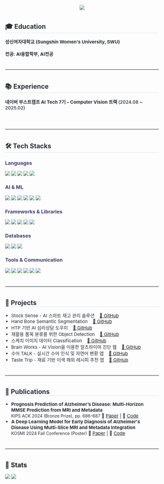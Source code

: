 <!-- Header Banner -->
<div align="center">
  <img src="https://capsule-render.vercel.app/api?type=waving&color=1E90FF&height=240&text=JIWOO's%20GITHUB&animation=fadeIn&fontColor=ffffff&fontSize=50" />
</div>

<!-- Education -->
<div style="text-align: left; margin-top: 40px;">
  <h2 style="border-bottom: 1px solid #d8dee4; color: #282d33;">🎓 Education</h2>
  <div style="font-weight: 700; font-size: 15px; color: #282d33; margin-top: 8px;">
    성신여자대학교 (Sungshin Women's University, SWU)<br/><br/>
    전공: AI융합학부, AI전공
  </div>
</div>


<hr style="border: none; border-top: 1px solid #d8dee4; margin: 40px 0;" />

<!-- Experience -->
<div style="text-align: left; margin-top: 40px;">
  <h2 style="border-bottom: 1px solid #d8dee4; color: #282d33;">📚 Experience</h2>
  <div style="font-weight: 700; font-size: 15px; color: #282d33; margin-top: 8px;">
    네이버 부스트캠프 AI Tech 7기 – Computer Vision 트랙 <span style="font-weight: 500;">(2024.08 ~ 2025.02)</span><br/><br/>
  </div>
</div>
<hr style="border: none; border-top: 1px solid #d8dee4; margin: 40px 0;" />

<!-- Tech Stack -->
<div style="text-align: left;">
  <h2 style="border-bottom: 1px solid #d8dee4; color: #282d33;">🛠️ Tech Stacks</h2>

  <!-- Languages -->
  <h3 style="color: #403F6F; margin-top: 24px;">Languages</h3>
  <div style="margin-bottom: 12px;">
    <img src="https://img.shields.io/badge/Python-3776AB?style=for-the-badge&logo=Python&logoColor=white"/>
    <img src="https://img.shields.io/badge/JavaScript-F7DF1E?style=for-the-badge&logo=JavaScript&logoColor=white"/>
    <img src="https://img.shields.io/badge/Java-007396?style=for-the-badge&logo=Java&logoColor=white"/>
    <img src="https://img.shields.io/badge/C++-00599C?style=for-the-badge&logo=C%2B%2B&logoColor=white"/>
    <img src="https://img.shields.io/badge/HTML5-E34F26?style=for-the-badge&logo=HTML5&logoColor=white"/>
  </div>

  <!-- AI & ML -->
  <h3 style="color: #403F6F; margin-top: 24px;">AI & ML</h3>
  <div style="margin-bottom: 12px;">
    <img src="https://img.shields.io/badge/PyTorch-EE4C2C?style=for-the-badge&logo=PyTorch&logoColor=white"/>
    <img src="https://img.shields.io/badge/TensorFlow-FF6F00?style=for-the-badge&logo=TensorFlow&logoColor=white"/>
    <img src="https://img.shields.io/badge/scikit--learn-F7931E?style=for-the-badge&logo=scikit-learn&logoColor=white"/>
    <img src="https://img.shields.io/badge/OpenCV-5C3EE8?style=for-the-badge&logo=OpenCV&logoColor=white"/>
    <img src="https://img.shields.io/badge/HuggingFace-FFD21F?style=for-the-badge&logo=huggingface&logoColor=white"/>
    <img src="https://img.shields.io/badge/WandB-FFBE00?style=for-the-badge&logo=Weights%20%26%20Biases&logoColor=white"/>
  </div>

  <!-- Frameworks & Libraries -->
  <h3 style="color: #403F6F; margin-top: 24px;">Frameworks & Libraries</h3>
  <div style="margin-bottom: 12px;">
    <img src="https://img.shields.io/badge/FastAPI-009688?style=for-the-badge&logo=FastAPI&logoColor=white"/>
    <img src="https://img.shields.io/badge/Django-092E20?style=for-the-badge&logo=Django&logoColor=white"/>
    <img src="https://img.shields.io/badge/React-61DAFB?style=for-the-badge&logo=React&logoColor=black"/>
    <img src="https://img.shields.io/badge/ReactNative-61DAFB?style=for-the-badge&logo=React&logoColor=black"/>
    <img src="https://img.shields.io/badge/Expo-000020?style=for-the-badge&logo=Expo&logoColor=white"/>
  </div>

  <!-- Databases -->
  <h3 style="color: #403F6F; margin-top: 24px;">Databases</h3>
  <div style="margin-bottom: 12px;">
    <img src="https://img.shields.io/badge/PostgreSQL-316192?style=for-the-badge&logo=PostgreSQL&logoColor=white"/>
    <img src="https://img.shields.io/badge/Supabase-3ECF8E?style=for-the-badge&logo=Supabase&logoColor=white"/>
    <img src="https://img.shields.io/badge/MySQL-4479A1?style=for-the-badge&logo=MySQL&logoColor=white"/>
  </div>

  <!-- Tools & Communication -->
  <h3 style="color: #403F6F; margin-top: 24px;">Tools & Communication</h3>
  <div style="margin-bottom: 12px;">
    <img src="https://img.shields.io/badge/Git-F05032?style=for-the-badge&logo=Git&logoColor=white"/>
    <img src="https://img.shields.io/badge/GitHub-181717?style=for-the-badge&logo=GitHub&logoColor=white"/>
    <img src="https://img.shields.io/badge/Docker-2496ED?style=for-the-badge&logo=Docker&logoColor=white"/>
    <img src="https://img.shields.io/badge/Jira-0052CC?style=for-the-badge&logo=Jira&logoColor=white"/>
    <img src="https://img.shields.io/badge/Slack-4A154B?style=for-the-badge&logo=Slack&logoColor=white"/>
    <img src="https://img.shields.io/badge/Notion-000000?style=for-the-badge&logo=Notion&logoColor=white"/>
  </div>
</div>

<hr style="border: none; border-top: 1px solid #d8dee4; margin: 40px 0;" />


<!-- Projects -->
<div style="text-align: left; margin-top: 40px;">
  <h2 style="border-bottom: 1px solid #d8dee4; color: #282d33;">💼 Projects</h2>
  <div style="font-size: 15px; color: #282d33; margin-top: 8px;">
    <ul style="padding-left: 20px; list-style-type: disc;">
      <li>
        Stock Sense - AI 스마트 재고 관리 솔루션&nbsp;
        <a href="https://github.com/zangzoo/Stock-Sense" target="_blank" style="margin-left: 8px;">🔗 GitHub</a>
      </li>
      <li>
        Hand Bone Semantic Segmentation&nbsp;
        <a href="https://github.com/zangzoo/Hand-Bone-Semantic-Segmentation" target="_blank" style="margin-left: 8px;">🔗 GitHub</a>
      </li>
      <li>
        HTP 기반 AI 심리상담 도우미&nbsp;
        <a href="https://github.com/zangzoo/HTP-Drawing-Analysis" target="_blank" style="margin-left: 8px;">🔗 GitHub</a>
      </li>
      <li>
        재활용 품목 분류를 위한 Object Detection&nbsp;
        <a href="https://github.com/zangzoo/Recycle-Detector-Classifier" target="_blank" style="margin-left: 8px;">🔗 GitHub</a>
      </li>
      <li>
        스케치 이미지 데이터 Classification&nbsp;
        <a href="https://github.com/zangzoo/Sketch-Classifier" target="_blank" style="margin-left: 8px;">🔗 GitHub</a>
      </li>
      <li>
        Brain Works - AI Vision을 이용한 알츠하이머 진단 웹&nbsp;
        <a href="https://github.com/zangzoo/BrainWorks-Web" target="_blank" style="margin-left: 8px;">🔗 GitHub</a>
      </li>
      <li>
        수어 TALK - 실시간 수어 인식 및 자연어 변환 앱&nbsp;
        <a href="https://github.com/zangzoo/Sueo-Talk" target="_blank" style="margin-left: 8px;">🔗 GitHub</a>
      </li>
      <li>
        Taste Trip - 재료 기반 이색 해외 레시피 추천 앱&nbsp;
        <a href="https://github.com/zangzoo/Taste-Trip" target="_blank" style="margin-left: 8px;">🔗 GitHub</a>
      </li>
    </ul>
  </div>
</div>


<hr style="border: none; border-top: 1px solid #d8dee4; margin: 40px 0;" />

<!-- Publications -->
<div style="text-align: left; margin-top: 40px;">
  <h2 style="border-bottom: 1px solid #d8dee4; color: #282d33;">📄 Publications</h2>
  <div style="font-size: 15px; color: #282d33; margin-top: 8px;">
    <ul style="padding-left: 20px; list-style-type: disc;">
      <li>
        <strong>Prognosis Prediction of Alzheimer’s Disease: Multi-Horizon MMSE Prediction from MRI and Metadata</strong><br/>
        <span style="font-size: 14px;">KIPS ACK 2024 (Bronze Prize), pp. 686–687</span>
        🔗 <a href="https://drive.google.com/file/d/1TAbvF0PwFMSDRorrUg6_eCjNLEYiTP4O/view?usp=drive_link" target="_blank">Paper</a> | 🔗 <a href="https://github.com/zangzoo/BrainWorks-Web" target="_blank">Code</a>
      </li>
      <li>
        <strong>A Deep Learning Model for Early Diagnosis of Alzheimer's Disease Using Multi-Slice MRI and Metadata Integration</strong><br/>
        <span style="font-size: 14px;">KOSMI 2024 Fall Conference (Poster)</span>
        🔗 <a href="https://drive.google.com/file/d/1dbiCpb2bz-N80J7KH8Wulh0q4p1TyCka/view?usp=drive_link" target="_blank">Paper</a> | 🔗 <a href="https://github.com/zangzoo/BrainWorks-Web" target="_blank">Code</a>
      </li>
    </ul>
  </div>
</div>

<hr style="border: none; border-top: 1px solid #d8dee4; margin: 40px 0;" />

<!-- Stats -->
<div style="text-align: left;">
  <h2>🏅 Stats</h2>
  <div>
    <img src="https://github-readme-stats-zangzoos-projects.vercel.app/api?username=zangzoo&show_icons=true&count_private=true&hide_rank=true&bg_color=60,ffffff,ffffff&title_color=000000&text_color=000000" />
    <img src="https://github-readme-stats-zangzoos-projects.vercel.app/api/top-langs/?username=zangzoo&layout=compact&bg_color=60,ffffff,ffffff&title_color=000000&text_color=000000" />
  </div>
</div>
